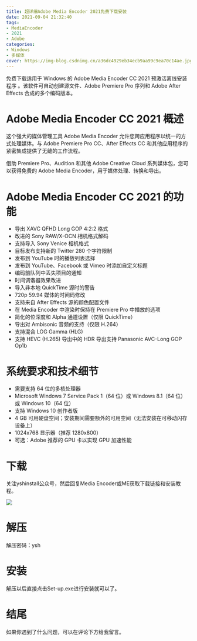 ```yaml
---
title: 超详细Adobe Media Encoder 2021免费下载安装
date: 2021-09-04 21:32:40
tags:
- MediaEncoder
- 2021
- Adobe
categories: 
- Windows
- 多媒体
cover: https://img-blog.csdnimg.cn/a36dc4929eb34ecb9aa99c9ea70c14ae.jpg
---
```


免费下载适用于 Windows 的 Adob​​e Media Encoder CC 2021 预激活离线安装程序 。该软件可自动创建源文件、Adobe Premiere Pro 序列和 Adob​​e After Effects 合成的多个编码版本。

# Adobe Media Encoder CC 2021 概述
这个强大的媒体管理工具 Adob​​e Media Encoder 允许您跨应用程序以统一的方式处理媒体。与 Adob​​e Premiere Pro CC、After Effects CC 和其他应用程序的紧密集成提供了无缝的工作流程。

借助 Premiere Pro、Audition 和其他 Adob​​e Creative Cloud 系列媒体包，您可以获得免费的 Adob​​e Media Encoder，用于媒体处理、转换和导出。

# Adobe Media Encoder CC 2021 的功能
- 导出 XAVC QFHD Long GOP 4:2:2 格式
- 改进的 Sony RAW/X-OCN 相机格式解码
- 支持导入 Sony Venice 相机格式
- 目标发布支持新的 Twitter 280 个字符限制
- 发布到 YouTube 时的播放列表选择
- 发布到 YouTube、Facebook 或 Vimeo 时添加自定义标题
- 编码前队列中丢失项目的通知
- 时间调谐器效果改进
- 导入非本地 QuickTime 源时的警告
- 720p 59.94 媒体的时间码修改
- 支持来自 After Effects 源的颜色配置文件
- 在 Media Encoder 中渲染时保持在 Premiere Pro 中播放的选项
- 简化的位深度和 Alpha 通道设置（仅限 QuickTime）
- 导出对 Ambisonic 音频的支持（仅限 H.264）
- 支持混合 LOG Gamma (HLG)
- 支持 HEVC (H.265) 导出中的 HDR 导出支持 Panasonic AVC-Long GOP Op1b

# 系统要求和技术细节
- 需要支持 64 位的多核处理器
- Microsoft Windows 7 Service Pack 1（64 位）或 Windows 8.1（64 位）或 Windows 10（64 位）
- 支持 Windows 10 创作者版
- 4 GB 可用硬盘空间；安装期间需要额外的可用空间（无法安装在可移动闪存设备上）
- 1024x768 显示器（推荐 1280x800）
- 可选：Adobe 推荐的 GPU 卡以实现 GPU 加速性能

# 下载
关注yshinstall公众号，然后回复Media Encoder或ME获取下载链接和安装教程。

![](https://img-blog.csdnimg.cn/f824f9d6c4ca40549a3d02de1938c17c.jpg#pic_center)

# 解压
解压密码：ysh

# 安装
解压以后直接点击Set-up.exe进行安装就可以了。

# 结尾
如果你遇到了什么问题，可以在评论下方给我留言。









